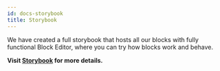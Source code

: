 ```yaml
---
id: docs-storybook
title: Storybook
---
```


We have created a full storybook that hosts all our blocks with fully functional Block Editor, where you can try how blocks work and behave.

**Visit [Storybook](/eightshift-docs/storybook) for more details.**

<div class="legacy-badge legacy-badge--v4"></div>
